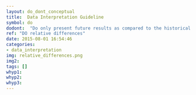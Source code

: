 ```yaml
---
layout: do_dont_conceptual
title:  Data Interpretation Guideline
symbol: do
dodont:  "Do only present future results as compared to the historical simulation for the same global climate model"
ref: "DO relative differences" 
date: 2015-08-01 16:54:46
categories:
- data_interpretation
img: relative_differences.png
img2: 
tags: []
whyp1: 
whyp2:
whyp3:
---
```

